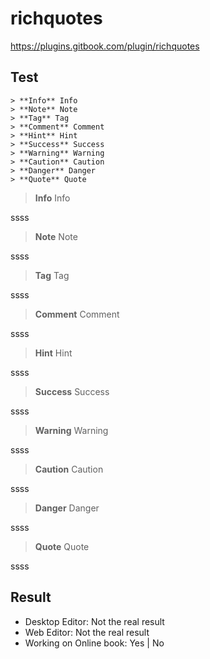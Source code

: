 # richquotes

https://plugins.gitbook.com/plugin/richquotes

## Test

```
> **Info** Info
> **Note** Note
> **Tag** Tag
> **Comment** Comment
> **Hint** Hint
> **Success** Success
> **Warning** Warning
> **Caution** Caution
> **Danger** Danger
> **Quote** Quote
```


> **Info** Info

ssss

> **Note** Note

ssss

> **Tag** Tag

ssss

> **Comment** Comment

ssss

> **Hint** Hint

ssss

> **Success** Success

ssss

> **Warning** Warning

ssss

> **Caution** Caution

ssss


> **Danger** Danger

ssss

> **Quote** Quote

ssss



## Result
- Desktop Editor: Not the real result 
- Web Editor: Not the real result 
- Working on Online book: Yes | No
